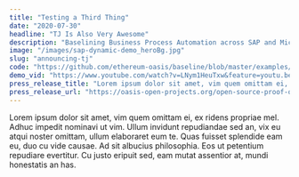 ```yaml
---
title: "Testing a Third Thing"
date: "2020-07-30"
headline: "TJ Is Also Very Awesome"
description: "Baselining Business Process Automation across SAP and Microsoft Dynamics"
image: "/images/sap-dynamic-demo_heroBg.jpg"
slug: "announcing-tj"
code: "https://github.com/ethereum-oasis/baseline/blob/master/examples/erp-connector-proxy/README.md"
demo_vid: "https://www.youtube.com/watch?v=LNym1HeuTxw&feature=youtu.be"
press_release_title: "Lorem ipsum dolor sit amet, vim quem omittam ei, ex ridens propriae mel. Adhuc impedit nominavi ut vim"
press_release_url: "https://oasis-open-projects.org/open-source-proof-of-concept-ethereum-mainnet/"
---
```

Lorem ipsum dolor sit amet, vim quem omittam ei, ex ridens propriae mel. Adhuc impedit nominavi ut vim. Ullum invidunt repudiandae sed an, vix eu atqui noster omittam, ullum elaboraret eum te. Quas fuisset splendide eam eu, duo cu vide causae. Ad sit albucius philosophia. Eos ut petentium repudiare evertitur. Cu justo eripuit sed, eam mutat assentior at, mundi honestatis an has.
